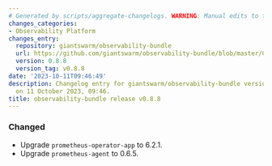 ```yaml
---
# Generated by scripts/aggregate-changelogs. WARNING: Manual edits to this files will be overwritten.
changes_categories:
- Observability Platform
changes_entry:
  repository: giantswarm/observability-bundle
  url: https://github.com/giantswarm/observability-bundle/blob/master/CHANGELOG.md#088---2023-10-11
  version: 0.8.8
  version_tag: v0.8.8
date: '2023-10-11T09:46:49'
description: Changelog entry for giantswarm/observability-bundle version 0.8.8, published
  on 11 October 2023, 09:46.
title: observability-bundle release v0.8.8
---
```


### Changed
- Upgrade `prometheus-operator-app` to 6.2.1.
- Upgrade `prometheus-agent` to 0.6.5.

